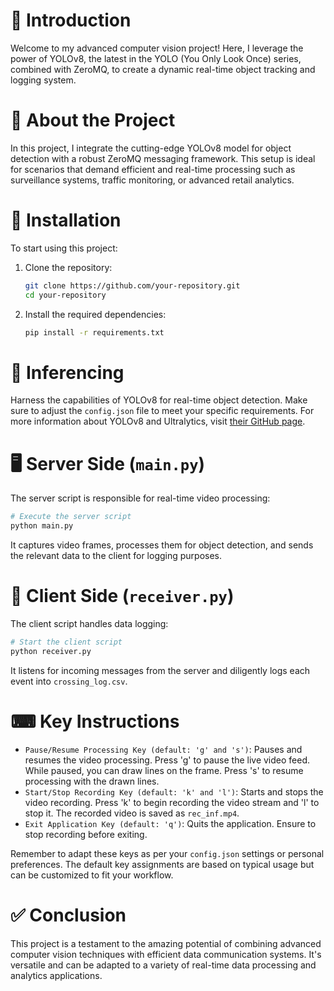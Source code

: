 # 🌟 Introduction

Welcome to my advanced computer vision project! Here, I leverage the power of YOLOv8, the latest in the YOLO (You Only Look Once) series, combined with ZeroMQ, to create a dynamic real-time object tracking and logging system.

# 📖 About the Project

In this project, I integrate the cutting-edge YOLOv8 model for object detection with a robust ZeroMQ messaging framework. This setup is ideal for scenarios that demand efficient and real-time processing such as surveillance systems, traffic monitoring, or advanced retail analytics.

# 🔧 Installation

To start using this project:

1. Clone the repository:

    ```bash
    git clone https://github.com/your-repository.git
    cd your-repository
    ```

2. Install the required dependencies:

    ```bash
    pip install -r requirements.txt
    ```

# 🚀 Inferencing

Harness the capabilities of YOLOv8 for real-time object detection. Make sure to adjust the `config.json` file to meet your specific requirements. For more information about YOLOv8 and Ultralytics, visit [their GitHub page](https://github.com/ultralytics/ultralytics).

# 🖥️ Server Side (`main.py`)

The server script is responsible for real-time video processing:

```python
# Execute the server script
python main.py
```

It captures video frames, processes them for object detection, and sends the relevant data to the client for logging purposes.

# 📡 Client Side (`receiver.py`)

The client script handles data logging:

```python
# Start the client script
python receiver.py
```

It listens for incoming messages from the server and diligently logs each event into `crossing_log.csv`.

# ⌨ Key Instructions

- `Pause/Resume Processing Key (default: 'g' and 's')`: Pauses and resumes the video processing. Press 'g' to pause the live video feed. While paused, you can draw lines on the frame. Press 's' to resume processing with the drawn lines.
- `Start/Stop Recording Key (default: 'k' and 'l')`: Starts and stops the video recording. Press 'k' to begin recording the video stream and 'l' to stop it. The recorded video is saved as `rec_inf.mp4`.
- `Exit Application Key (default: 'q')`: Quits the application. Ensure to stop recording before exiting.

Remember to adapt these keys as per your `config.json` settings or personal preferences. The default key assignments are based on typical usage but can be customized to fit your workflow.


# ✅ Conclusion

This project is a testament to the amazing potential of combining advanced computer vision techniques with efficient data communication systems. It's versatile and can be adapted to a variety of real-time data processing and analytics applications.
